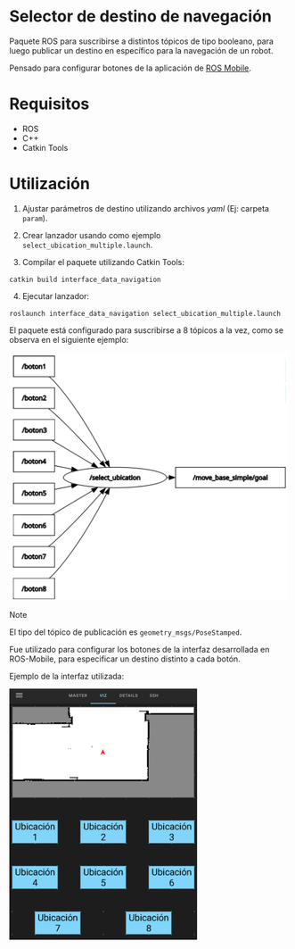 # Selector de destino de navegación 

Paquete ROS para suscribirse a distintos tópicos de tipo booleano, para luego publicar un destino en específico para la navegación de un robot. 

Pensado para configurar botones de la aplicación de [ROS Mobile](https://github.com/ROS-Mobile/ROS-Mobile-Android).


# Requisitos 

* ROS
* C++
* Catkin Tools

# Utilización


1. Ajustar parámetros de destino utilizando archivos _yaml_ (Ej: carpeta `param`).


2. Crear lanzador usando como ejemplo `select_ubication_multiple.launch`. 


3. Compilar el paquete utilizando Catkin Tools:

```
catkin build interface_data_navigation
```

4. Ejecutar lanzador:

```
roslaunch interface_data_navigation select_ubication_multiple.launch
```

El paquete está configurado para suscribirse a 8 tópicos a la vez, como se observa en el siguiente ejemplo:

<img src="images/rqt selector.jpg" width="500">

> [!NOTE]
> El tipo del tópico de publicación es `geometry_msgs/PoseStamped`.

Fue utilizado para configurar los botones de la interfaz desarrollada en ROS-Mobile, para especificar un destino distinto a cada botón. 

Ejemplo de la interfaz utilizada:

<img src ="images/rosmobile int.png" height="450">





